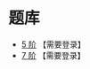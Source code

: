 # 题库

- [5 阶](http://www.sudokufans.org.cn/lx/loop.index.php?p=io&w=5) 【需要登录】
- [7 阶](http://www.sudokufans.org.cn/lx/loop.index.php?p=io&w=7) 【需要登录】
